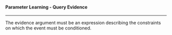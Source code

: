 #### Parameter Learning - Query Evidence

***

The evidence argument must be an expression describing the constraints on which the event must be conditioned.
